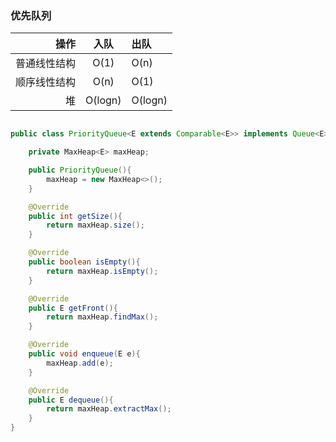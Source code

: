 ### 优先队列
操作 | 入队 | 出队
--:|:--:|:--
普通线性结构|O(1)|O(n)|
顺序线性结构|O(n)|O(1)|
堆|O(logn)|O(logn)|



```java

public class PriorityQueue<E extends Comparable<E>> implements Queue<E> {

    private MaxHeap<E> maxHeap;

    public PriorityQueue(){
        maxHeap = new MaxHeap<>();
    }

    @Override
    public int getSize(){
        return maxHeap.size();
    }

    @Override
    public boolean isEmpty(){
        return maxHeap.isEmpty();
    }

    @Override
    public E getFront(){
        return maxHeap.findMax();
    }

    @Override
    public void enqueue(E e){
        maxHeap.add(e);
    }

    @Override
    public E dequeue(){
        return maxHeap.extractMax();
    }
}
```